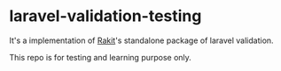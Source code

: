 # laravel-validation-testing

It's a implementation of [Rakit](https://github.com/rakit/validation)'s standalone package of laravel validation. 

This repo is for testing and learning purpose only. 
